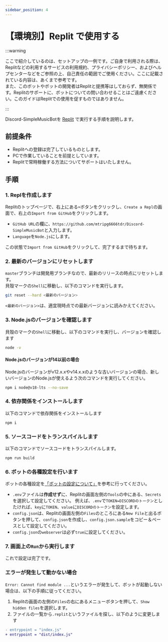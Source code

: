 ```yaml
---
sidebar_position: 4
---
```

# 【環境別】Replit で使用する

:::warning

ここで紹介しているのは、セットアップの一例です。ご自身で利用される際は、Replitなどの利用するサービスの利用規約、プライバシーポリシー、およびヘルプセンターなどをご参照の上、自己責任の範囲でご使用ください。ここに記載されている内容は、あくまで参考です。  
また、このボットやボットの開発者はReplitと提携等はしておらず、無関係です。Replitのサポートに、ボットについての問い合わせることはご遠慮ください。このガイドはReplitでの使用を促すものではありません。

:::

Discord-SimpleMusicBotを [Replit](https://replit.com/) で実行する手順を説明します。

## 前提条件
* Replitへの登録は完了しているものとします。
* PCで作業していることを前提としています。
* Replitで常時稼働する方法についてサポートはいたしません。

## 手順
### 1. Replを作成します
  Replitのトップページで、右上にある`+`ボタンをクリックし、`Create a Repl`の画面で、右上の`Import from GitHub`をクリックします。  
  * `GitHub URL`の欄に、`https://github.com/mtripg6666tdr/Discord-SimpleMusicBot`と入力します。
  * `Language`を`Node.js`にします。
  
  この状態で`Import from GitHub`をクリックして、完了するまで待ちます。

### 2. 最新のバージョンにリセットします
  `master`ブランチは開発用ブランチなので、最新のリリースの時点にリセットします。  
  貝殻マークの`Shell`に移動し、以下のコマンドを実行します。
  ```sh
  git reset --hard <最新のバージョン>
  ```
  `<最新のバージョン>`は、適宜現時点での最新バージョンに読みかえてください。

### 3. Node.jsのバージョンを確認します
  貝殻のマークの`Shell`に移動し、以下のコマンドを実行し、バージョンを確認します
  ```sh
  node -v
  ```

  #### Node.jsのバージョンが14以前の場合
  Node.jsのバージョンがv12.x.xやv14.x.xのような古いバージョンの場合、新しいバージョンのNode.jsが使えるよう次のコマンドを実行してください。
  ```sh
  npm i node@v18-lts --no-save
  ```

### 4. 依存関係をインストールします
  以下のコマンドで依存関係をインストールします
  ```sh
  npm i
  ```

### 5. ソースコードをトランスパイルします
  以下のコマンドでソースコードをトランスパイルします。
  ```sh
  npm run build
  ```

### 6. ボットの各種設定を行います
  ボットの各種設定を[「ボットの設定について」](./configuration.md)を参考に行ってください。

  * `.env`ファイルは**作成せず**に、Replitの画面左側の`Tools`の中にある、`Secrets`を選択して設定してください。
    例えば、`.env`で`TOKEN=DISCORDのトークン`としたければ、`key`に`TOKEN`、`value`に`DISCORDのトークン`を設定します。
  * `config.json`は、Replitの画面左側の`Files`のところにある`New File`と出るボタンを押して、`config.json`を作成し、`config.json.sample`をコピー＆ペースとして設定してください。
  * `config.json`の`webserver`は必ず`true`に設定してください。

### 7. 画面上の`Run`から実行します
  これで設定は完了です。

### エラーが発生して動かない場合
  `Error: Cannot find module ...`というエラーが発生して、ボットが起動しない場合は、以下の手順に従ってください。
  1. Replitの画面の左側の`Files`の右にあるメニューボタンを押して、`Show hidden files`を選択します。
  2. ファイルの一覧から`.replit`というファイルを探し、以下のように変更します
```diff title=".replit"
- entrypoint = "index.js"
+ entrypoint = "dist/index.js"
```
